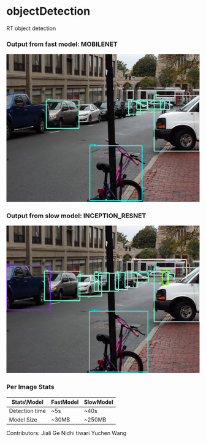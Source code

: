# objectDetection
RT object detection

### Output from fast model: MOBILENET

![slow](./fast_1.png "FastModel")


### Output from slow model: INCEPTION_RESNET

![fast](./slow_1.png "SlowModel")


### Per Image Stats

| Stats\Model    | FastModel | SlowModel  |
|----------------|-----------|------------|
| Detection time | ~5s       | ~40s       |
| Model Size     | ~30MB     | ~250MB     |


 
Contributors:
Jiali Ge
Nidhi tiwari
Yuchen Wang
